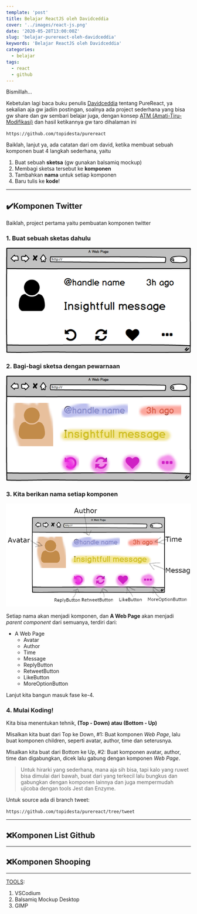 ```yaml
---
template: 'post'
title: Belajar ReactJS oleh Davidceddia
cover: '../images/react-js.png'
date: '2020-05-28T13:00:00Z'
slug: 'belajar-purereact-oleh-davidceddia'
keywords: 'Belajar ReactJS oleh Davidceddia'
categories:
  - belajar
tags:
  - react
  - github
---
```


Bismillah...

Kebetulan lagi baca buku penulis [Davidceddia](https://daveceddia.com/pure-react/) tentang PureReact, ya sekalian aja gw jadiin postingan, soalnya ada project sederhana yang bisa gw share dan gw sembari belajar juga, dengan konsep [ATM (Amati-Tiru-Modifikasi)](konsep-belajar-atm-amati-tiru-modifikasi) dan hasil ketikannya gw taro dihalaman ini

`https://github.com/topidesta/purereact`

Baiklah, lanjut ya, ada catatan dari om david, ketika membuat sebuah komponen buat 4 langkah sederhana, yaitu

1. Buat sebuah **sketsa** (gw gunakan balsamiq mockup)
2. Membagi sketsa tersebut ke **komponen**
3. Tambahkan **nama** untuk setiap komponen
4. Baru tulis ke **kode**!

---

## ✔️Komponen Twitter

Baiklah, project pertama yaitu pembuatan komponen twitter

### 1. Buat sebuah sketas dahulu

![twitterkomponen](../images/twitterkomponen.png)

### 2. Bagi-bagi sketsa dengan pewarnaan

![twitterkomponen](../images/twitterkomponen2.png)

### 3. Kita berikan nama setiap komponen

![twitterkomponen](../images/twitterkomponen3.png)

Setiap nama akan menjadi komponen, dan **A Web Page** akan menjadi _parent component_ dari semuanya, terdiri dari:

- A Web Page
  - Avatar
  - Author
  - Time
  - Message
  - ReplyButton
  - RetweetButton
  - LikeButton
  - MoreOptionButton

Lanjut kita bangun masuk fase ke-4.

### 4. Mulai Koding!

Kita bisa menentukan tehnik, **(Top - Down) atau (Bottom - Up)**

Misalkan kita buat dari Top ke Down, #1: Buat komponen _Web Page_, lalu buat komponen children, seperti avatar, author, time dan seterusnya.

Misalkan kita buat dari Bottom ke Up, #2: Buat komponen avatar, author, time dan digabungkan, dicek lalu gabung dengan komponen _Web Page_.

> Untuk hirarki yang sederhana, mana aja sih bisa, tapi kalo yang ruwet bisa dimulai dari bawah, buat dari yang terkecil lalu bungkus dan gabungkan dengan komponen lainnya dan juga mempermudah ujicoba dengan tools Jest dan Enzyme.

Untuk source ada di branch tweet:

`https://github.com/topidesta/purereact/tree/tweet`

---

## ❌Komponen List Github

---

## ❌Komponen Shooping

---

[TOOLS]():

1. VSCodium
2. Balsamiq Mockup Desktop
3. GIMP
